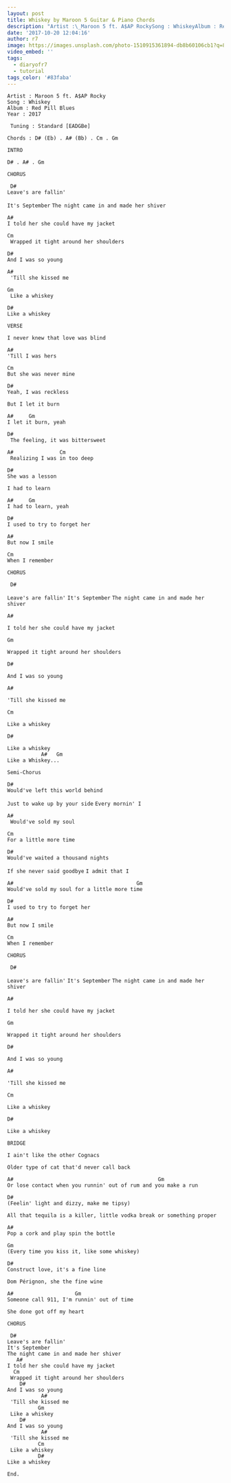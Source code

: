 ```yaml
---
layout: post
title: Whiskey by Maroon 5 Guitar & Piano Chords
description: "Artist :\_Maroon 5 ft. A$AP RockySong : WhiskeyAlbum : Red Pill BluesYear : 2017 Tuning : Standard [EADGBe]Chords : D# (Eb) . A# (Bb) . Cm . GmINTROD# ..."
date: '2017-10-20 12:04:16'
author: r7
image: https://images.unsplash.com/photo-1510915361894-db8b60106cb1?q=80&w=2940&auto=format&fit=crop&ixlib=rb-4.1.0&ixid=M3wxMjA3fDB8MHxwaG90by1wYWdlfHx8fGVufDB8fHx8fA%3D%3D
video_embed: ''
tags:
  - diaryofr7
  - tutorial
tags_color: '#83faba'
---
```

```
Artist : Maroon 5 ft. A$AP Rocky
Song : Whiskey
Album : Red Pill Blues
Year : 2017

 Tuning : Standard [EADGBe]

Chords : D# (Eb) . A# (Bb) . Cm . Gm

INTRO

D# . A# . Gm

CHORUS

 D#
Leave's are fallin'
```

`It's September`
`The night came in and made her shiver`

```
A#
I told her she could have my jacket
```

```
Cm
 Wrapped it tight around her shoulders
```

```
D#
And I was so young
```

```
A# 
 'Till she kissed me
```

```
Gm
 Like a whiskey
```

```
D#
Like a whiskey
```

```
VERSE

I never knew that love was blind
```

```
A#
'Till I was hers
```

```
Cm
But she was never mine
```

```
D#
Yeah, I was reckless
```

`But I let it burn`

```
A#     Gm
I let it burn, yeah
```

```
D#    
 The feeling, it was bittersweet
```

```
A#               Cm
 Realizing I was in too deep
```

```
D#
She was a lesson
```

`I had to learn`

```
A#     Gm
I had to learn, yeah
```

```
D#
I used to try to forget her
```

```
A#
But now I smile
```

```
Cm
When I remember
```

```
CHORUS

 D#
```

`Leave's are fallin'`
`It's September`
`The night came in and made her shiver`

```
A#
```

`I told her she could have my jacket`

```
Gm
```

```
Wrapped it tight around her shoulders
```

```
D#
```

`And I was so young`

```
A#
```

```
'Till she kissed me
```

```
Cm
```

```
Like a whiskey
```

```
D#
```

```
Like a whiskey
           A#   Gm
Like a Whiskey...
```

```
Semi-Chorus

D#
Would've left this world behind
```

`Just to wake up by your side`
`Every mornin' I`

```
A#
 Would've sold my soul
```

```
Cm
For a little more time
```

```
D#
Would've waited a thousand nights
```

`If she never said goodbye`
`I admit that I`

```
A#                                        Gm
Would've sold my soul for a little more time
```

```
D#
I used to try to forget her
```

```
A#
But now I smile
```

```
Cm
When I remember
```

```
CHORUS

 D#
```

`Leave's are fallin'`
`It's September`
`The night came in and made her shiver`

```
A#
```

`I told her she could have my jacket`

```
Gm
```

```
Wrapped it tight around her shoulders
```

```
D#
```

`And I was so young`

```
A#
```

```
'Till she kissed me
```

```
Cm
```

```
Like a whiskey
```

```
D#
```

`Like a whiskey`

`BRIDGE`

```
I ain't like the other Cognacs
```

`Older type of cat that'd never call back`

```
A#                                               Gm
Or lose contact when you runnin' out of rum and you make a run
```

```
D#
(Feelin' light and dizzy, make me tipsy)
```

`All that tequila is a killer, little vodka break or something proper`

```
A#
Pop a cork and play spin the bottle
```

```
Gm
(Every time you kiss it, like some whiskey)
```

```
D#
Construct love, it's a fine line
```

`Dom Pérignon, she the fine wine`

```
A#                    Gm
Someone call 911, I'm runnin' out of time
```

`She done got off my heart`

```
CHORUS

 D#
Leave's are fallin'
It's September
The night came in and made her shiver
   A#
I told her she could have my jacket
  Cm
 Wrapped it tight around her shoulders
    D#
And I was so young
           A# 
 'Till she kissed me
          Gm
 Like a whiskey
    D#
And I was so young
           A# 
 'Till she kissed me
          Cm
 Like a whiskey
          D#
Like a whiskey

End.
```
